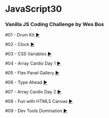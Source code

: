 # JavaScript30

 ### Vanilla JS Coding Challenge by Wes Bos
 #01 - Drum Kit [:arrow_forward:](https://martaniemiec.github.io/JavaScript30/01-JavaScript%20Drum%20Kit/index.html)
 
 #02 - Clock [:arrow_forward:](https://martaniemiec.github.io/JavaScript30/02-JS%20and%20CSS%20Clock/index.html)

 #03 - CSS Variables [:arrow_forward:](https://martaniemiec.github.io/JavaScript30/03-CSS_Variables/index.html)

 #04 - Array Cardio Day 1 [:arrow_forward:](https://martaniemiec.github.io/JavaScript30/04-Array_Cardio_Day_1/index.html)

 #05 - Flex Panel Gallery [:arrow_forward:](https://martaniemiec.github.io/JavaScript30/05-Flex_Panel_Gallery/index.html)

 #06 - Type Ahead [:arrow_forward:](https://martaniemiec.github.io/JavaScript30/06-Type_Ahead/index.html)


 #07 - Array Cardio Day 2 [:arrow_forward:](https://martaniemiec.github.io/JavaScript30/07-Array_Cardio_Day_2/index.html)

 #08 - Fun with HTML5 Canvas [:arrow_forward:](https://martaniemiec.github.io/JavaScript30/08-Fun_with_HTML5_Canvas/index.html)

 #09 - Dev Tools Domination [:arrow_forward:](https://martaniemiec.github.io/JavaScript30/09-Dev_Tools_Domination/index.html)